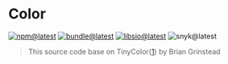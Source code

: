 # Color

[![npm@latest][img:npm@latest]][link:npm@latest]
[![bundle@latest][img:bundle@latest]][link:bundle@latest]
[![libsio@latest][img:libsio@latest]][link:libsio@latest]
![snyk@latest][img:snyk@latest]

> This source code base on TinyColor([1][1]) by Brian Grinstead

<!-- LINKS SECTION -->

[1]: https://github.com/bgrins/TinyColor

[img:npm@latest]: https://img.shields.io/npm/v/@kcws/color/latest?style=flat-square
[img:libsio@latest]: https://img.shields.io/librariesio/release/npm/@kcws/color?style=flat-square
[link:libsio@latest]: https://libraries.io/npm/@kcws%2Fcolor
[link:npm@latest]: https://www.npmjs.com/package/@kcws/color/v/latest
[img:snyk@latest]: https://img.shields.io/snyk/vulnerabilities/npm/@kcws/color?style=flat-square
[img:bundle@latest]: https://img.shields.io/bundlephobia/min/@kcws/color/latest?style=flat-square&label=size
[link:bundle@latest]: https://bundlephobia.com/result?p=@kcws/color@latest

